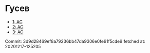 # Гусев
- [1: AC](1.md)
- [2: AC](2.md)
- [3: AC](3.md)

Commit: 3d9d28469ef8a79236bb47da9306e0fe91f5cde9
 fetched at: 20201217-125205

